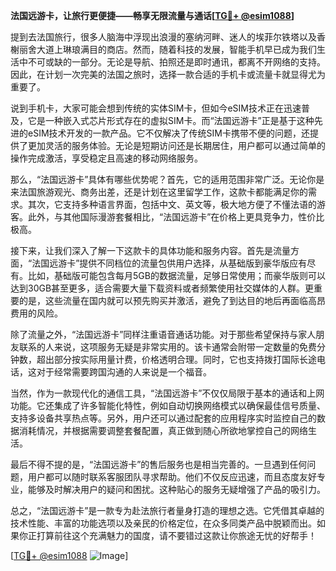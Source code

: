 **法国远游卡，让旅行更便捷——畅享无限流量与通话[[TG💪+ @esim1088](https://t.me/s/esim1088)]**

提到去法国旅行，很多人脑海中浮现出浪漫的塞纳河畔、迷人的埃菲尔铁塔以及香榭丽舍大道上琳琅满目的商店。然而，随着科技的发展，智能手机早已成为我们生活中不可或缺的一部分。无论是导航、拍照还是即时通讯，都离不开网络的支持。因此，在计划一次完美的法国之旅时，选择一款合适的手机卡或流量卡就显得尤为重要了。

说到手机卡，大家可能会想到传统的实体SIM卡，但如今eSIM技术正在迅速普及，它是一种嵌入式芯片形式存在的虚拟SIM卡。而“法国远游卡”正是基于这种先进的eSIM技术开发的一款产品。它不仅解决了传统SIM卡携带不便的问题，还提供了更加灵活的服务体验。无论是短期访问还是长期居住，用户都可以通过简单的操作完成激活，享受稳定且高速的移动网络服务。

那么，“法国远游卡”具体有哪些优势呢？首先，它的适用范围非常广泛。无论你是来法国旅游观光、商务出差，还是计划在这里留学工作，这款卡都能满足你的需求。其次，它支持多种语言界面，包括中文、英文等，极大地方便了不懂法语的游客。此外，与其他国际漫游套餐相比，“法国远游卡”在价格上更具竞争力，性价比极高。

接下来，让我们深入了解一下这款卡的具体功能和服务内容。首先是流量方面，“法国远游卡”提供不同档位的流量包供用户选择，从基础版到豪华版应有尽有。比如，基础版可能包含每月5GB的数据流量，足够日常使用；而豪华版则可以达到30GB甚至更多，适合需要大量下载资料或者频繁使用社交媒体的人群。更重要的是，这些流量在国内就可以预先购买并激活，避免了到达目的地后再面临高昂费用的风险。

除了流量之外，“法国远游卡”同样注重语音通话功能。对于那些希望保持与家人朋友联系的人来说，这项服务无疑是非常实用的。该卡通常会附带一定数量的免费分钟数，超出部分按实际用量计费，价格透明合理。同时，它也支持拨打国际长途电话，这对于经常需要跨国沟通的人来说是一个福音。

当然，作为一款现代化的通信工具，“法国远游卡”不仅仅局限于基本的通话和上网功能。它还集成了许多智能化特性，例如自动切换网络模式以确保最佳信号质量、支持多设备共享热点等。另外，用户还可以通过配套的应用程序实时监控自己的数据消耗情况，并根据需要调整套餐配置，真正做到随心所欲地掌控自己的网络生活。

最后不得不提的是，“法国远游卡”的售后服务也是相当完善的。一旦遇到任何问题，用户都可以随时联系客服团队寻求帮助。他们不仅反应迅速，而且态度友好专业，能够及时解决用户的疑问和困扰。这种贴心的服务无疑增强了产品的吸引力。

总之，“法国远游卡”是一款专为赴法旅行者量身打造的理想之选。它凭借其卓越的技术性能、丰富的功能选项以及亲民的价格定位，在众多同类产品中脱颖而出。如果你正打算前往这个充满魅力的国度，请不要错过这款让你旅途无忧的好帮手！

[[TG💪+ @esim1088](https://t.me/s/esim1088) ![Image](https://i.postimg.cc/4NQfJmqS/Snipaste-2025-05-13-00-14-12.png)]